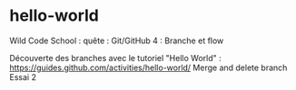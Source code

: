 # hello-world
Wild Code School : quête :  Git/GitHub 4 : Branche et flow

Découverte des branches avec le tutoriel "Hello World" : https://guides.github.com/activities/hello-world/
Merge and delete branch
Essai 2
